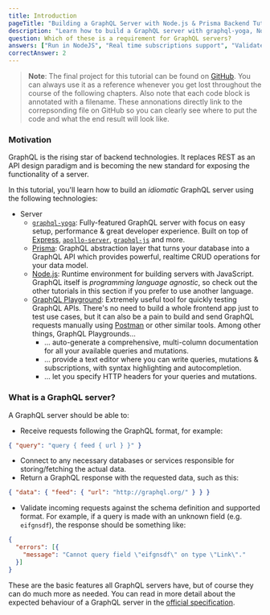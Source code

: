 ```yaml
---
title: Introduction
pageTitle: "Building a GraphQL Server with Node.js & Prisma Backend Tutorial"
description: "Learn how to build a GraphQL server with graphql-yoga, Node.JS, Express & Prisma and best practices for filters, authentication, pagination and subscriptions."
question: Which of these is a requirement for GraphQL servers?
answers: ["Run in NodeJS", "Real time subscriptions support", "Validate incoming GraphQL requests", "Automatically generate queries and mutations from schema types"]
correctAnswer: 2
---
```


> **Note**: The final project for this tutorial can be found on [GitHub](https://github.com/howtographql/graphql-js). You can always use it as a reference whenever you get lost throughout the course of the following chapters. 
> Also note that each code block is annotated with a filename. These annonations directly link to the correpsonding file on GitHub so you can clearly see where to put the code and what the end result will look like.

### Motivation

GraphQL is the rising star of backend technologies. It replaces REST as an API design paradigm and is becoming the new standard for exposing the functionality of a server.

In this tutorial, you'll learn how to build an _idiomatic_ GraphQL server using the following technologies:

* Server
  * [`graphql-yoga`](https://github.com/graphcool/graphql-yoga): Fully-featured GraphQL server with focus on easy setup, performance & great developer experience. Built on top of [Express](https://expressjs.com/), [`apollo-server`](https://github.com/apollographql/apollo-server), [`graphql-js`](https://github.com/graphql/graphql-js) and more.
  * [Prisma](https://www.prismagraphql.com/): GraphQL abstraction layer that turns your database into a GraphQL API which provides powerful, realtime CRUD operations for your data model.
  * [Node.js](https://nodejs.org/en/): Runtime environment for building servers with JavaScript. GraphQL itself is _programming language agnostic_, so check out the other tutorials in this section if you prefer to use another language.
  * [GraphQL Playground](https://github.com/graphql/graphiql): Extremely useful tool for quickly testing GraphQL APIs. There's no need to build a whole frontend app just to test use cases, but it can also be a pain to build and send GraphQL requests manually using [Postman](https://www.getpostman.com/) or other similar tools. Among other things, GraphQL Playgrounds...
    * ... auto-generate a comprehensive, multi-column documentation for all your available queries and mutations.
    * ... provide a text editor where you can write queries, mutations & subscriptions, with syntax highlighting and autocompletion.
    * ... let you specify HTTP headers for your queries and mutations.

### What is a GraphQL server?

A GraphQL server should be able to:

* Receive requests following the GraphQL format, for example:

```json
{ "query": "query { feed { url } }" }
```

* Connect to any necessary databases or services responsible for storing/fetching the actual data.
* Return a GraphQL response with the requested data, such as this:

```json
{ "data": { "feed": { "url": "http://graphql.org/" } } }
```

* Validate incoming requests against the schema definition and supported format. For example, if a query is made with an unknown field (e.g. `eifgnsdf`), the response should be something like:

```json
{
  "errors": [{
    "message": "Cannot query field \"eifgnsdf\" on type \"Link\"."
  }]
}
```

These are the basic features all GraphQL servers have, but of course they can do much more as needed. You can read in more detail about the expected behaviour of a GraphQL server in the [official specification](https://facebook.github.io/graphql/).
